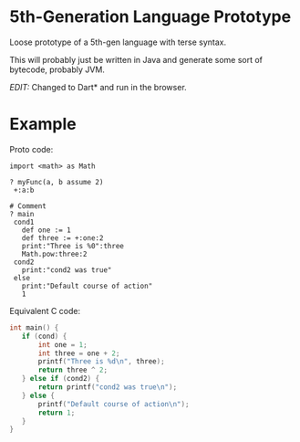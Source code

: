 # 5th-Generation Language Prototype
Loose prototype of a 5th-gen language with terse syntax.

This will probably just be written in Java and generate some sort of bytecode, probably JVM.

*EDIT:* Changed to Dart* and run in the browser.

# Example
 Proto code:
 
 ```
import <math> as Math

? myFunc(a, b assume 2)
  +:a:b

# Comment
? main
  cond1
    def one := 1
    def three := +:one:2
    print:"Three is %0":three
    Math.pow:three:2
  cond2
    print:"cond2 was true"
  else
    print:"Default course of action"
    1
 ```
 
 Equivalent C code:
 
 ```c
 int main() {
    if (cond) {
        int one = 1;
        int three = one + 2;
        printf("Three is %d\n", three);
        return three ^ 2;
    } else if (cond2) {
        return printf("cond2 was true\n");
    } else {
        printf("Default course of action\n");
        return 1;
    }
}
 ```
